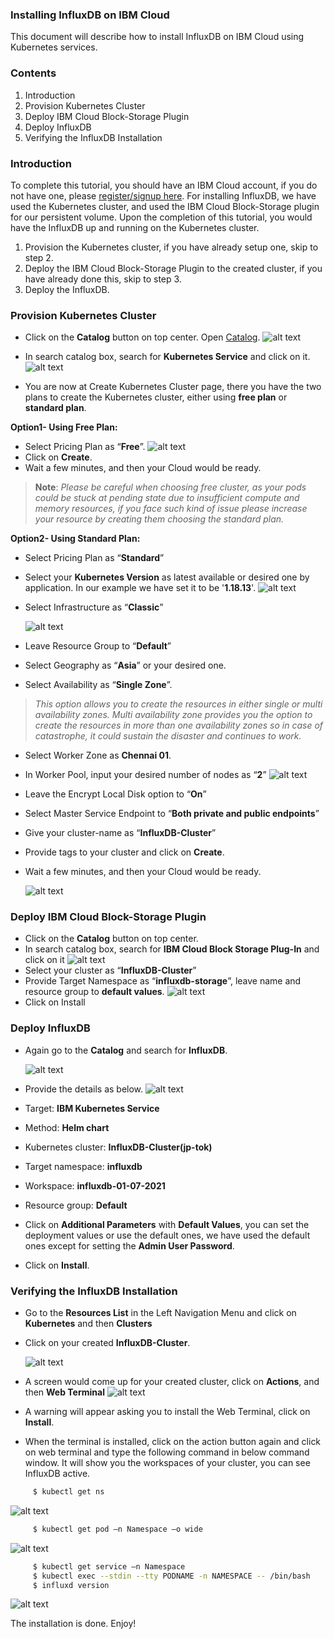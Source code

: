 ### Installing InfluxDB on IBM Cloud
This document will describe how to install InfluxDB on IBM Cloud using Kubernetes services.

### Contents

1. Introduction
2. Provision Kubernetes Cluster
3. Deploy IBM Cloud Block-Storage Plugin
4. Deploy InfluxDB
5. Verifying the InfluxDB Installation

### Introduction
To complete this tutorial, you should have an IBM Cloud account, if you do not have one, please [register/signup here](https://cloud.ibm.com/registration).
For installing InfluxDB, we have used the Kubernetes cluster, and used the IBM Cloud Block-Storage plugin for our persistent volume. Upon the completion of this tutorial, you would have the InfluxDB up and running on the Kubernetes cluster.

1. Provision the Kubernetes cluster, if you have already setup one, skip to step 2.
2. Deploy the IBM Cloud Block-Storage Plugin to the created cluster, if you have already done this, skip to step 3.
3. Deploy the InfluxDB.

### Provision Kubernetes Cluster
* Click on the **Catalog** button on top center. Open [Catalog](https://cloud.ibm.com/catalog). ![alt text](Kubernetes1.png)

* In search catalog box, search for **Kubernetes Service** and click on it. ![alt text](Kubernetes2.png)

* You are now at Create Kubernetes Cluster page, there you have the two plans to create the Kubernetes cluster, either using **free plan** or **standard plan**.

**Option1- Using Free Plan:**
* Select Pricing Plan as “**Free**”. ![alt text](Kubernetes3.png)
* Click on **Create**.
* Wait a few minutes, and then your Cloud would be ready.

>**Note**: _Please be careful when choosing free cluster, as your pods could be stuck at pending state due to insufficient compute and memory resources, if you face such kind of issue please increase your resource by creating them choosing the standard plan._

**Option2- Using Standard Plan:**
* Select Pricing Plan as “**Standard**” 
* Select your **Kubernetes Version** as latest available or desired one by application. In our example we have set it to be '**1.18.13**'. ![alt text](Kubernetes4.png)
* Select Infrastructure as “**Classic**”

  ![alt text](Kubernetes5.png)

* Leave Resource Group to “**Default**”
* Select Geography as “**Asia**” or your desired one.
* Select Availability as “**Single Zone**”.
>_This option allows you to create the resources in either single or multi availability zones. Multi availability zone provides you the option to create the resources in more than one availability zones so in case of catastrophe, it could sustain the disaster and continues to work._
* Select Worker Zone as **Chennai 01**.
* In Worker Pool, input your desired number of nodes as “**2**” ![alt text](Kubernetes6.png)
* Leave the Encrypt Local Disk option to “**On**”
* Select Master Service Endpoint to “**Both private and public endpoints**”
* Give your cluster-name as “**InfluxDB-Cluster**”
* Provide tags to your cluster and click on **Create**.
* Wait a few minutes, and then your Cloud would be ready.

  ![alt text](Kubernetes7.png)

### Deploy IBM Cloud Block-Storage Plugin
* Click on the **Catalog** button on top center.
* In search catalog box, search for **IBM Cloud Block Storage Plug-In** and click on it ![alt text](Storage1.png)
* Select your cluster as “**InfluxDB-Cluster**”
* Provide Target Namespace as “**influxdb-storage**”, leave name and resource group to **default values**. ![alt text](Storage2.png)
* Click on Install

### Deploy InfluxDB
* Again go to the **Catalog** and search for **InfluxDB**. 
  
  ![alt text](InfluxDB1.png)
  
* Provide the details as below. ![alt text](InfluxDB2.png)

*	Target: **IBM Kubernetes Service**
*	Method: **Helm chart**
*	Kubernetes cluster: **InfluxDB-Cluster(jp-tok)**
*	Target namespace: **influxdb**
*	Workspace: **influxdb-01-07-2021**
*	Resource group: **Default**
*  Click on **Additional Parameters** with **Default Values**, you can set the deployment values or use the default ones, we have used the default ones except for setting the **Admin User Password**.

* Click on **Install**.

### Verifying the InfluxDB Installation
* Go to the **Resources List** in the Left Navigation Menu and click on **Kubernetes** and then **Clusters** 
* Click on your created **InfluxDB-Cluster**. 

  ![alt text](InfluxDBVerify1.png)
  
* A screen would come up for your created cluster, click on **Actions**, and then **Web Terminal** ![alt text](InfluxDBVerify2.png)
* A warning will appear asking you to install the Web Terminal, click on **Install**.
* When the terminal is installed, click on the action button again and click on web terminal and type the following command in below command window. It will show you the workspaces of your cluster, you can see InfluxDB active.

```sh
     $ kubectl get ns 
```
![alt text](InfluxDBVerify3.png)
     
```sh  
     $ kubectl get pod –n Namespace –o wide 
```
![alt text](InfluxDBVerify4.png)

```sh  
     $ kubectl get service –n Namespace 
     $ kubectl exec --stdin --tty PODNAME -n NAMESPACE -- /bin/bash 
     $ influxd version 
```
![alt text](InfluxDBVerify5.png)


The installation is done. Enjoy!
